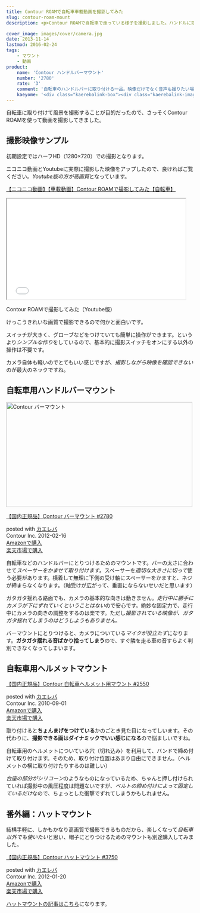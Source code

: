 ```yaml
---
title: Contour ROAMで自転車車載動画を撮影してみた
slug: contour-roam-mount
description: <p>Contour ROAMで自転車で走っている様子を撮影しました。ハンドルに取り付けたり、ヘルメットに取り付けたりして撮影できます。ヘルメットに取り付けるとダイナミックな映像が撮れますが、ちょんまげつけているみたいで恥ずかしいのが玉に瑕です。</p>

cover_image: images/cover/camera.jpg
date: 2013-11-14
lastmod: 2016-02-24
tags: 
    - マウント
    - 動画
product:
    name: 'Contour ハンドルバーマウント'
    number: '2780'
    rate: '3'
    comment: '自転車のハンドルバーに取り付ける一品。映像だけでなく音声も撮りたい場合には向かないかもしれない。'
    kaeyome: '<div class="kaerebalink-box"><div class="kaerebalink-image"><a href="http://www.amazon.co.jp/exec/obidos/ASIN/B005OTVU88/illusionspace-22/ref=nosim/" rel="nofollow" target="_blank"><img src="http://ecx.images-amazon.com/images/I/31DV6ypaE6L._SL160_.jpg" style="border: none;" /></a></div><div class="kaerebalink-info"><div class="kaerebalink-name"><a href="http://www.amazon.co.jp/exec/obidos/ASIN/B005OTVU88/illusionspace-22/ref=nosim/" rel="nofollow" target="_blank">【国内正規品】Contour バーマウント #2780</a><div class="kaerebalink-powered-date">posted with <a href="http://kaereba.com" rel="nofollow" target="_blank">カエレバ</a></div></div><div class="kaerebalink-detail"> Contour Inc. 2012-02-16    </div><div class="kaerebalink-link1"><div class="shoplinkamazon"><a href="http://www.amazon.co.jp/gp/search?keywords=Contour%20%83o%81%5B%83%7D%83E%83%93%83g&__mk_ja_JP=%83J%83%5E%83J%83i&tag=illusionspace-22" rel="nofollow" target="_blank" title="アマゾン" >Amazonで購入</a></div><div class="shoplinkrakuten"><a href="http://hb.afl.rakuten.co.jp/hgc/0e95387f.f2aef20d.0e953880.25e412bd/?pc=http%3A%2F%2Fsearch.rakuten.co.jp%2Fsearch%2Fmall%2FContour%2520%25E3%2583%2590%25E3%2583%25BC%25E3%2583%259E%25E3%2582%25A6%25E3%2583%25B3%25E3%2583%2588%2F-%2Ff.1-p.1-s.1-sf.0-st.A-v.2%3Fx%3D0%26scid%3Daf_ich_link_urltxt%26m%3Dhttp%3A%2F%2Fm.rakuten.co.jp%2F" rel="nofollow" target="_blank" title="楽天市場" >楽天市場で購入</a></div></div></div><div class="booklink-footer" style="clear: left"></div></div>'
---
```


<p>自転車に取り付けて風景を撮影することが目的だったので、さっそくContour ROAMを使って動画を撮影してきました。</p>
<h2 title="撮影映像サンプル">撮影映像サンプル</h2>
<p>初期設定ではハーフHD（1280&#215;720）での撮影となります。</p>
<p>ニコニコ動画とYoutubeに実際に撮影した映像をアップしたので、良ければご覧ください。<em>Youtube版の方が高画質</em>となっています。</p>
<p><a href="http://www.nicovideo.jp/watch/sm22242980" target="_blank">【ニコニコ動画】【車載動画】Contour ROAMで撮影してみた【自転車】</a></p>
<p><iframe width="480" height="270" src="//www.youtube.com/embed/Z1iB6nJx7YQ" allowfullscreen></iframe></p>
<p>Contour ROAMで撮影してみた（Youtube版）</p>
<p>けっこうきれいな画質で撮影できるので何かと面白いです。</p>
<p>スイッチが大きく、グローブなどをつけていても簡単に操作ができます。というより<em>シンプルな作り</em>をしているので、基本的に撮影スイッチをオンにする以外の操作は不要です。</p>
<p>カメラ自体も軽いのでとてもいい感じですが、<em>撮影しながら映像を確認できない</em>のが最大のネックですね。</p>
<h2 title="自転車用ハンドルバーマウント">自転車用ハンドルバーマウント</h2>
<p><img src="https://wantit.gcreate.jp/wp-content/uploads/2013/10/PA071698.jpg" alt="Contour バーマウント" width="500" height="281" class="size-full wp-image-180" /></p>
<div class="kaerebalink-box">
<div class="kaerebalink-image"><a href="http://www.amazon.co.jp/exec/obidos/ASIN/B005OTVU88/illusionspace-22/ref=nosim/" rel="nofollow" target="_blank"><img alt=""  src="http://ecx.images-amazon.com/images/I/31DV6ypaE6L._SL160_.jpg" style="border: none;" /></a></div>
<div class="kaerebalink-info">
<div class="kaerebalink-name"><a href="http://www.amazon.co.jp/exec/obidos/ASIN/B005OTVU88/illusionspace-22/ref=nosim/" rel="nofollow" target="_blank">【国内正規品】Contour バーマウント #2780</a></p>
<div class="kaerebalink-powered-date">posted with <a href="http://kaereba.com" rel="nofollow" target="_blank">カエレバ</a></div>
</div>
<div class="kaerebalink-detail"> Contour Inc. 2012-02-16    </div>
<div class="kaerebalink-link1">
<div class="shoplinkamazon"><a href="http://www.amazon.co.jp/gp/search?keywords=Contour%20%83o%81%5B%83%7D%83E%83%93%83g&#038;__mk_ja_JP=%83J%83%5E%83J%83i&#038;tag=illusionspace-22" rel="nofollow" target="_blank" title="アマゾン" >Amazonで購入</a></div>
<div class="shoplinkrakuten"><a href="http://hb.afl.rakuten.co.jp/hgc/0e95387f.f2aef20d.0e953880.25e412bd/?pc=http%3A%2F%2Fsearch.rakuten.co.jp%2Fsearch%2Fmall%2FContour%2520%25E3%2583%2590%25E3%2583%25BC%25E3%2583%259E%25E3%2582%25A6%25E3%2583%25B3%25E3%2583%2588%2F-%2Ff.1-p.1-s.1-sf.0-st.A-v.2%3Fx%3D0%26scid%3Daf_ich_link_urltxt%26m%3Dhttp%3A%2F%2Fm.rakuten.co.jp%2F" rel="nofollow" target="_blank" title="楽天市場" >楽天市場で購入</a></div>
</div>
</div>
<div class="booklink-footer" style="clear: left"></div>
</div>
<p>自転車などのハンドルバーにとりつけるためのマウントです。バーの太さに合わせて<em>スペーサーをかませて取り付けます</em>。スペーサーを<em>適切な大きさに切って</em>使う必要があります。横着して無理に下側の受け軸にスペーサーをかますと、ネジが締まらなくなります。（軸受けが広がって、垂直にならないせいだと思います）</p>
<p>ガタガタ揺れる路面でも、カメラの基本的な向きは動きません。<em>走行中に勝手にカメラが下にずれていくということはない</em>ので安心です。絶妙な固定力で、走行中にカメラの向きの調整をするのは楽です。ただし<em>撮影されている映像が、ガタガタ揺れてしまうのはどうしようもありません</em>。</p>
<p>バーマウントにとりつけると、カメラについている<em>マイクが役立たず</em>になります。<strong>ガタガタ揺れる音ばかり拾ってしまう</strong>ので、すぐ隣を走る車の音すらよく判別できなくなってしまいます。</p>
<h2 title="自転車用ヘルメットマウント">自転車用ヘルメットマウント</h2>
<div class="kaerebalink-box">
<div class="kaerebalink-image"><a href="http://www.amazon.co.jp/exec/obidos/ASIN/B0041ZB0NG/illusionspace-22/ref=nosim/" rel="nofollow" target="_blank"><img alt=""  src="http://ecx.images-amazon.com/images/I/41I-tgKvSTL._SL160_.jpg" style="border: none;" /></a></div>
<div class="kaerebalink-info">
<div class="kaerebalink-name"><a href="http://www.amazon.co.jp/exec/obidos/ASIN/B0041ZB0NG/illusionspace-22/ref=nosim/" rel="nofollow" target="_blank">【国内正規品】Contour 自転車ヘルメット用マウント #2550</a></p>
<div class="kaerebalink-powered-date">posted with <a href="http://kaereba.com" rel="nofollow" target="_blank">カエレバ</a></div>
</div>
<div class="kaerebalink-detail"> Contour Inc. 2010-09-01    </div>
<div class="kaerebalink-link1">
<div class="shoplinkamazon"><a href="http://www.amazon.co.jp/gp/search?keywords=%8E%A9%93%5D%8E%D4%83w%83%8B%83%81%83b%83g%97p%83%7D%83E%83%93%83g%20Contour&#038;__mk_ja_JP=%83J%83%5E%83J%83i&#038;tag=illusionspace-22" rel="nofollow" target="_blank" title="アマゾン" >Amazonで購入</a></div>
<div class="shoplinkrakuten"><a href="http://hb.afl.rakuten.co.jp/hgc/0e95387f.f2aef20d.0e953880.25e412bd/?pc=http%3A%2F%2Fsearch.rakuten.co.jp%2Fsearch%2Fmall%2F%25E8%2587%25AA%25E8%25BB%25A2%25E8%25BB%258A%25E3%2583%2598%25E3%2583%25AB%25E3%2583%25A1%25E3%2583%2583%25E3%2583%2588%25E7%2594%25A8%25E3%2583%259E%25E3%2582%25A6%25E3%2583%25B3%25E3%2583%2588%2520Contour%2F-%2Ff.1-p.1-s.1-sf.0-st.A-v.2%3Fx%3D0%26scid%3Daf_ich_link_urltxt%26m%3Dhttp%3A%2F%2Fm.rakuten.co.jp%2F" rel="nofollow" target="_blank" title="楽天市場" >楽天市場で購入</a></div>
</div>
</div>
<div class="booklink-footer" style="clear: left"></div>
</div>
<p>取り付けると<strong>ちょんまげをつけている</strong>かのごとき見た目になってしいます。その代わりに、<strong>撮影できる画はダイナミックでいい感じになる</strong>ので悩ましいですね。</p>
<p>自転車用のヘルメットについている穴（切れ込み）を利用して、バンドで締め付けて取り付けます。そのため、取り付け位置はあまり自由にできません。（ヘルメットの横に取り付けたりするのは難しい）</p>
<p><em>台座の部分がシリコーン</em>のようなものになっているため、ちゃんと押し付けられていれば撮影中の風圧程度は問題ないですが、<em>ベルトの締め付けによって固定しているだけ</em>なので、ちょっとした衝撃でずれてしまうかもしれません。</p>
<h2 title="番外編：ハットマウント">番外編：ハットマウント</h2>
<p>結構手軽に、しかもかなり高画質で撮影できるものだから、楽しくなって<em>自転車以外でも使いたい</em>と思い、帽子にとりつけるためのマウントも別途購入してみました。</p>
<div class="kaerebalink-box">
<div class="kaerebalink-image"><a href="http://www.amazon.co.jp/exec/obidos/ASIN/B006ZG18FO/illusionspace-22/ref=nosim/" rel="nofollow" target="_blank"><img alt=""  src="http://ecx.images-amazon.com/images/I/41cUVzedXHL._SL160_.jpg" style="border: none;" /></a></div>
<div class="kaerebalink-info">
<div class="kaerebalink-name"><a href="http://www.amazon.co.jp/exec/obidos/ASIN/B006ZG18FO/illusionspace-22/ref=nosim/" rel="nofollow" target="_blank">【国内正規品】Contour ハットマウント #3750</a></p>
<div class="kaerebalink-powered-date">posted with <a href="http://kaereba.com" rel="nofollow" target="_blank">カエレバ</a></div>
</div>
<div class="kaerebalink-detail"> Contour Inc. 2012-01-20    </div>
<div class="kaerebalink-link1">
<div class="shoplinkamazon"><a href="http://www.amazon.co.jp/gp/search?keywords=%83n%83b%83g%83%7D%83E%83%93%83g%20Contour&#038;__mk_ja_JP=%83J%83%5E%83J%83i&#038;tag=illusionspace-22" rel="nofollow" target="_blank" title="アマゾン" >Amazonで購入</a></div>
<div class="shoplinkrakuten"><a href="http://hb.afl.rakuten.co.jp/hgc/0e95387f.f2aef20d.0e953880.25e412bd/?pc=http%3A%2F%2Fsearch.rakuten.co.jp%2Fsearch%2Fmall%2F%25E3%2583%258F%25E3%2583%2583%25E3%2583%2588%25E3%2583%259E%25E3%2582%25A6%25E3%2583%25B3%25E3%2583%2588%2520Contour%2F-%2Ff.1-p.1-s.1-sf.0-st.A-v.2%3Fx%3D0%26scid%3Daf_ich_link_urltxt%26m%3Dhttp%3A%2F%2Fm.rakuten.co.jp%2F" rel="nofollow" target="_blank" title="楽天市場" >楽天市場で購入</a></div>
</div>
</div>
<div class="booklink-footer" style="clear: left"></div>
</div>
<p><a href="https://wantit.gcreate.jp/contour-hatmount/" title="Contourのハットマウントを導入して、フリーハンドで動画撮影">ハットマウントの記事はこちら</a>になります。</p>

  